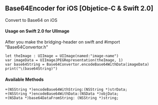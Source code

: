 ## Base64Encoder for iOS [Objetice-C & Swift 2.0]
Convert to Base64 on iOS

#### Usage on Swift 2.0 for UIImage
After you make the bridging-header on swift and #import "Base64Convertor.h"

    let theImage : UIImage = UIImage(named:"image-name")
    var imageData = UIImageJPEGRepresentation(theImage, 1)
    var base64String = Base64Convertor.encodeBase64WithData(imageData)
    print("\(base64String)")

#### Available Methods
    +(NSString *)encodeBase64WithString:(NSString *)strData;
    +(NSString *)encodeBase64WithData:(NSData *)objData;
    +(NSData *)base64DataFromString: (NSString *)string;
